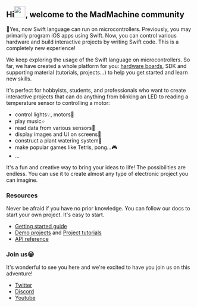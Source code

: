 ## Hi<img src="https://media.giphy.com/media/hvRJCLFzcasrR4ia7z/giphy.gif" width="30px">, welcome to the MadMachine community


📣Yes, now Swift language can run on microcontrollers. Previously, you may primarily program iOS apps using Swift. Now, you can control various hardware and build interactive projects by writing Swift code. This is a completely new experience!

We keep exploring the usage of the Swift language on microcontrollers. So far, we have created a whole platform for you: [hardware boards](https://www.tindie.com/stores/madmachine/), SDK and supporting material (tutorials, projects...) to help you get started and learn new skills. 

It's perfect for hobbyists, students, and professionals who want to create interactive projects that can do anything from blinking an LED to reading a temperature sensor to controlling a motor:

* control lights💡, motors🛵
* play music🎶
* read data from various sensors📝
* display images and UI on screens🌄
* construct a plant watering system🌱
* make popular games like Tetris, pong...🎮
* ...

It's a fun and creative way to bring your ideas to life! The possibilities are endless. You can use it to create almost any type of electronic project you can imagine.


### Resources

Never be afraid if you have no prior knowledge. You can follow our docs to start your own project. It's easy to start.

* [Getting started guide](https://docs.madmachine.io/overview/getting-started/overview)
* [Demo projects](https://github.com/madmachineio/MadExamples) and [Project tutorials](https://docs.madmachine.io/projects/overview)
* [API reference](https://madmachineio.github.io/SwiftIO/documentation/swiftio/)


### Join us😁
It's wonderful to see you here and we're excited to have you join us on this adventure!

- [Twitter](https://twitter.com/madmachineio)
- [Discord](https://madmachine.io/discord)
- [Youtube](https://youtube.com/madmachineio)
